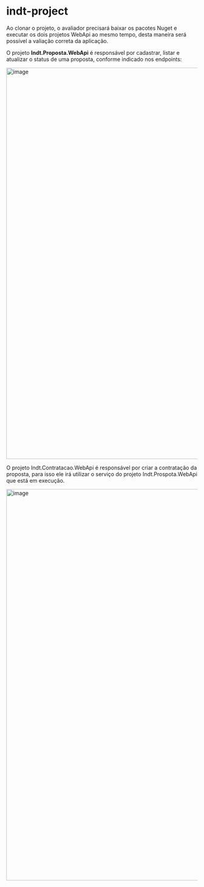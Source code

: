 # indt-project
Ao clonar o projeto, o avaliador precisará baixar os pacotes Nuget e executar os dois projetos WebApi ao mesmo tempo, desta maneira será possível a valiação correta da aplicação.

O projeto **Indt.Proposta.WebApi** é responsável por cadastrar, listar e atualizar o status de uma proposta, conforme indicado nos endpoints:

<img width="1920" height="1030" alt="image" src="https://github.com/user-attachments/assets/41e9c485-2a0e-4fda-b5b4-95fda5bff770" />

O projeto Indt.Contratacao.WebApi é responsável por criar a contratação da proposta, para isso ele irá utilizar o serviço do projeto Indt.Prospota.WebApi que está em execução.

<img width="1920" height="1030" alt="image" src="https://github.com/user-attachments/assets/8b5dbb3e-76d4-4ac8-9470-4554f7d9b2f9" />
